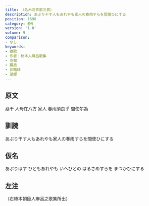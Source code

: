 ```yaml
---
title: （名木河作歌三首）
description: あぶり干す人もあれやも家人の春雨すらを間使ひにする
position: 1698
category: 巻9
version: '1.0'
volume: 9
comparison:
- なし
keywords:
- 雑歌
- 作者：柿本人麻呂歌集
- 京都
- 羈旅
- 非略体
- 望郷
---
```


## 原文

焱干 人母在八方 家人 春雨須良乎 間使尓為

## 訓読

あぶり干す人もあれやも家人の春雨すらを間使ひにする

## 仮名

あぶりほす ひともあれやも いへびとの はるさめすらを まつかひにする

## 左注

（右柿本朝臣人麻呂之歌集所出）
